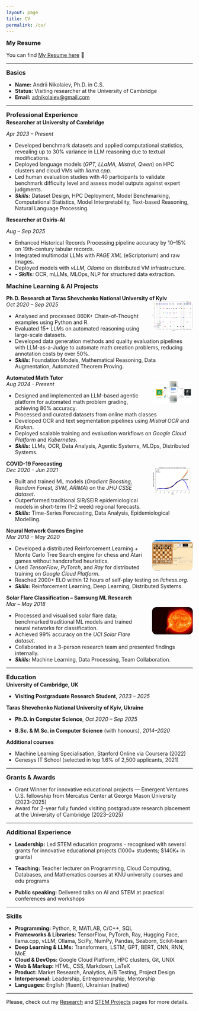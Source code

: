 ```yaml
---
layout: page
title: CV
permalink: /cv/
---
```


<link rel="stylesheet" href="{{ '/assets/css/custom.css' | relative_url }}">

<style>
    h3, h4 {
    margin-top: 0.1em !important;
    margin-bottom: 0.1em !important;
    }

    p {
        margin-bottom: 0.1em !important;
    }
</style>

### My Resume

You can find [My Resume here](https://drive.google.com/file/d/18pMB6NeitQo6tkjREOafO4ElGAn1hCGv/view?usp=drive_link) 📄

---

### Basics
- **Name:** Andrii Nikolaiev, Ph.D. in C.S.
- **Status:** Visiting researcher at the University of Cambridge
- **Email:** [adnikolaiev@gmail.com](mailto:adnikolaiev@gmail.com)

---

### Professional Experience

#### Researcher at University of Cambridge
_Apr 2023 – Present_
- Developed benchmark datasets and applied computational statistics, revealing up to 30% variance in LLM reasoning due to textual modifications.
- Deployed language models (_GPT, LLaMA, Mistral, Qwen_) on HPC clusters and cloud VMs with _llama.cpp_.
- Led human evaluation studies with 40 participants to validate benchmark difficulty level and assess model outputs against expert judgments.
- _**Skills:**_ Dataset Design, HPC Deployment, Model Benchmarking, Computational Statistics, Model Interpretability, Text-based Reasoning, Natural Language Processing.

#### Researcher at Osiris-AI
_Aug – Sep 2025_
  - Enhanced Historical Records Processing pipeline accuracy by 10–15% on 19th-century tabular records.<br>
  - Integrated multimodal LLMs with <em>PAGE XML</em> (eScriptorium) and raw images.<br>
  - Deployed models with <em>vLLM</em>, <em>Ollama</em> on distributed VM infrastructure.
  - _**- Skills:**_ OCR, mLLMs, MLOps, NLP for structured data extraction.

### Machine Learning & AI Projects

**Ph.D. Research at Taras Shevchenko National University of Kyiv**  
_Oct 2020 – Sep 2025_
<img src="/images/phd.png" alt="PhD Research" style="width:110px; float:right; margin-left:1em; margin-bottom:0.5em; border-radius:12px;">
- Analysed and processed 860K+ Chain-of-Thought examples using Python and R.
- Evaluated 15+ LLMs on automated reasoning using large-scale datasets.
- Developed data generation methods and quality evaluation pipelines with LLM-as-a-Judge to automate math creation problems, reducing annotation costs by over 50%.
- _**Skills:**_ Foundation Models, Mathematical Reasoning, Data Augmentation, Automated Theorem Proving.

**Automated Math Tutor**  
_Aug 2024 - Present_
<img src="/images/ai_tutor.png" alt="Automated Math Tutor" style="width:110px; float:right; margin-left:1em; margin-bottom:0.5em; border-radius:12px;">
- Designed and implemented an LLM-based agentic platform for automated math problem grading, achieving 80% accuracy.
- Processed and curated datasets from online math classes
- Developed OCR and text segmentation pipelines using *Mistral OCR* and *Kraken*.
- Deployed scalable training and evaluation workflows on *Google Cloud Platform* and *Kubernetes*.
- _**Skills:**_ LLMs, OCR, Data Analysis, Agentic Systems, MLOps, Distributed Systems.

**COVID-19 Forecasting**  
_Dec 2020 – Jun 2021_
<img src="/images/covid.png" alt="COVID-19 Forecasting" style="width:110px; float:right; margin-left:1em; margin-bottom:0.5em; border-radius:12px;">
- Built and trained ML models (*Gradient Boosting, Random Forest, SVM, ARIMA*) on the *JHU CSSE dataset*.
- Outperformed traditional SIR/SEIR epidemiological models in short-term (1–2 week) regional forecasts.
- _**Skills:**_ Time-Series Forecasting, Data Analysis, Epidemiological Modelling.

**Neural Network Games Engine**  
_Mar 2018 – May 2020_  
<img src="/images/chess.png" alt="Neural Network Games Engine" style="width:110px; float:right; margin-left:1em; margin-bottom:0.5em; border-radius:12px;">
- Developed a distributed Reinforcement Learning + Monte Carlo Tree Search engine for chess and Atari games without handcrafted heuristics.
- Used *TensorFlow*, *PyTorch*, and *Ray* for distributed training on *Google Cloud Platform*.
- Reached 2000+ ELO within 12 hours of self-play testing on *lichess.org*.
- _**Skills:**_ Reinforcement Learning, Deep Learning, Distributed Systems.

**Solar Flare Classification – Samsung ML Research**  
_Mar – May 2018_  
<img src="/images/solar.png" alt="Solar Flare Classification" style="width:110px; float:right; margin-left:1em; margin-bottom:0.5em; border-radius:12px;">
- Processed and visualised solar flare data; benchmarked traditional ML models and trained neural networks for classification.
- Achieved 99% accuracy on the *UCI Solar Flare dataset*.
- Collaborated in a 3-person research team and presented findings internally.
- _**Skills:**_ Machine Learning, Data Processing, Team Collaboration.

---

### Education

#### University of Cambridge, UK
- **Visiting Postgraduate Research Student**, _2023 – 2025_  

#### Taras Shevchenko National University of Kyiv, Ukraine
- **Ph.D. in Computer Science**, _Oct 2020 – Sep 2025_  

- **B.Sc. & M.Sc. in Computer Science** (with honours), _2014–2020_

**Additional courses**
- Machine Learning Specialisation, Stanford Online via Coursera (2022)
- Genesys IT School (selected in top 1.6% of 2,500 applicants, 2021)


---

### Grants & Awards

- Grant Winner for innovative educational projects — Emergent Ventures U.S. fellowship from Mercatus Center at George Mason University (2023-2025)
- Award for 2-year fully funded visiting postgraduate research placement at the University of Cambridge (2023–2025)

---

### Additional Experience

- **Leadership:** Led STEM education programs - recognised with several grants for innovative educational projects (1000+ students; \$140K+ in grants)

- **Teaching:** Teacher lecturer on Programming, Cloud Computing, Databases, and Mathematics courses at KNU university courses and edu programs

- **Public speaking:** Delivered talks on AI and STEM at practical conferences and workshops

---

### Skills

- **Programming:** Python, R, MATLAB, C/C++, SQL
- **Frameworks & Libraries:** TensorFlow, PyTorch, Ray, Hugging Face, llama.cpp, vLLM, Ollama, SciPy, NumPy, Pandas, Seaborn, Scikit-learn
- **Deep Learning & LLMs:** Transformers, LSTM, GPT, BERT, CNN, RNN, MoE
- **Cloud & DevOps:** Google Cloud Platform, HPC clusters, Git, UNIX
- **Web & Markup:** HTML, CSS, Markdown, LaTeX
- **Product:** Market Research, Analytics, A/B Testing, Project Design
- **Interpersonal:** Leadership, Entrepreneurship, Mentorship
- **Languages:** English (fluent), Ukrainian (native)

---

Please, check out my [Research](/research) and [STEM Projects](/stem-projects) pages for more details.